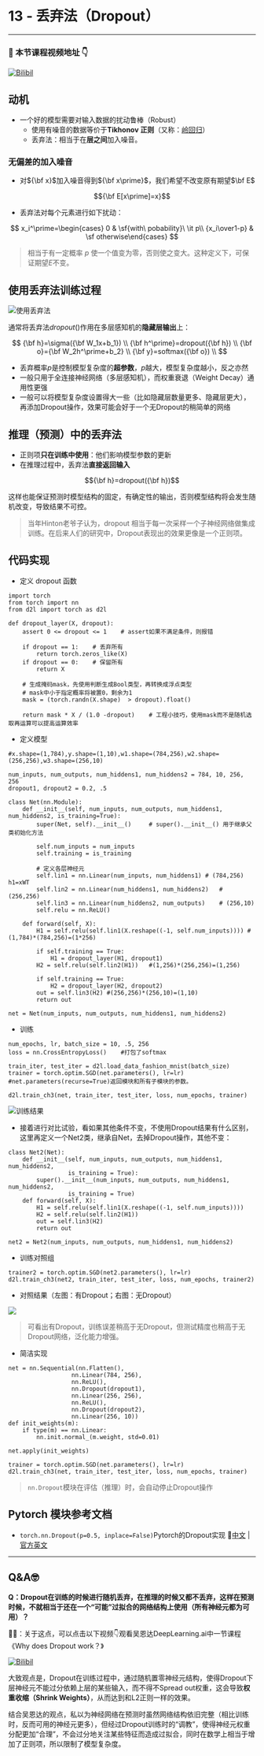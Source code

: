 # 13 - 丢弃法（Dropout）

---

### 🎦 本节课程视频地址 👇

[![Bilibil](https://i1.hdslb.com/bfs/archive/f68d47e72ff00bd216c4c4fc8d44006540d91370.jpg@640w_400h_100Q_1c.webp)](https://www.bilibili.com/video/BV1Y5411c7aY?spm_id_from=333.999.0.0)

## 动机

- 一个好的模型需要对输入数据的扰动鲁棒（Robust）
  - 使用有噪音的数据等价于**Tikhonov 正则**（又称：[岭回归](https://baike.baidu.com/item/%E5%B2%AD%E5%9B%9E%E5%BD%92/554917)）
  - 丢弃法：相当于在**层之间**加入噪音。

### 无偏差的加入噪音

- 对${\bf x}$加入噪音得到${\bf x\prime}$，我们希望不改变原有期望$\bf E$

$${\bf E[x\prime]=x}$$

- 丢弃法对每个元素进行如下扰动：

$$
x_i^\prime=\begin{cases}
0 & \sf{with\ pobability}\ \it p\\
{x_i\over1-p} & \sf otherwise\end{cases}
$$

> 相当于有一定概率 $p$ 使一个值变为零，否则使之变大。这种定义下，可保证期望$E$不变。

## 使用丢弃法训练过程

![使用丢弃法](https://zh.d2l.ai/_images/dropout2.svg)

通常将丢弃法$dropout()$作用在多层感知机的**隐藏层输出**上：

$$
{\bf h}=\sigma({\bf W_1x+b_1}) \\
{\bf h^\prime}=dropout({\bf h}) \\
{\bf o}={\bf W_2h^\prime+b_2} \\
{\bf y}=softmax({\bf o}) \\
$$

- 丢弃概率$p$是控制模型复杂度的**超参数**，$p$越大，模型复杂度越小，反之亦然
- 一般只用于全连接神经网络（多层感知机），而权重衰退（Weight Decay）通用性更强
- 一般可以将模型复杂度设置得大一些（比如隐藏层数量更多、隐藏层更大），再添加Dropout操作，效果可能会好于一个无Dropout的稍简单的网络

## 推理（预测）中的丢弃法

- 正则项**只在训练中使用**：他们影响模型参数的更新
- 在推理过程中，丢弃法**直接返回输入**

$${\bf h}=dropout({\bf h})$$

这样也能保证预测时模型结构的固定，有确定性的输出，否则模型结构将会发生随机改变，导致结果不可控。

> 当年Hinton老爷子认为，dropout 相当于每一次采样一个子神经网络做集成训练。在后来人们的研究中，Dropout表现出的效果更像是一个正则项。



## 代码实现

- 定义 dropout 函数

```
import torch
from torch import nn
from d2l import torch as d2l

def dropout_layer(X, dropout):
    assert 0 <= dropout <= 1    # assert如果不满足条件，则报错
    
    if dropout == 1:    # 丢弃所有
        return torch.zeros_like(X)
    if dropout == 0:    # 保留所有
        return X
    
    # 生成掩码mask，先使用判断生成Bool类型，再转换成浮点类型
    # mask中小于指定概率将被置0，剩余为1
    mask = (torch.randn(X.shape)  > dropout).float()

    return mask * X / (1.0 -dropout)    # 工程小技巧，使用mask而不是随机选取再运算可以提高运算效率
```

- 定义模型

```
#x.shape=(1,784),y.shape=(1,10),w1.shape=(784,256),w2.shape=(256,256),w3.shape=(256,10)

num_inputs, num_outputs, num_hiddens1, num_hiddens2 = 784, 10, 256, 256
dropout1, dropout2 = 0.2, .5

class Net(nn.Module):
    def __init__(self, num_inputs, num_outputs, num_hiddens1, num_hiddens2, is_training=True):
        super(Net, self).__init__()     # super().__init__() 用于继承父类初始化方法

        self.num_inputs = num_inputs
        self.training = is_training

        # 定义各层神经元        
        self.lin1 = nn.Linear(num_inputs, num_hiddens1) # (784,256) h1=xWT
        self.lin2 = nn.Linear(num_hiddens1, num_hiddens2)   # (256,256)
        self.lin3 = nn.Linear(num_hiddens2, num_outputs)    # (256,10)
        self.relu = nn.ReLU()

    def forward(self, X):
        H1 = self.relu(self.lin1(X.reshape((-1, self.num_inputs)))) # (1,784)*(784,256)=(1*256)
        
        if self.training == True:
            H1 = dropout_layer(H1, dropout1)
        H2 = self.relu(self.lin2(H1))   #(1,256)*(256,256)=(1,256)
         
        if self.training == True:
            H2 = dropout_layer(H2, dropout2)
        out = self.lin3(H2) #(256,256)*(256,10)=(1,10)
        return out

net = Net(num_inputs, num_outputs, num_hiddens1, num_hiddens2)
```

- 训练

```
num_epochs, lr, batch_size = 10, .5, 256
loss = nn.CrossEntropyLoss()    #打包了softmax

train_iter, test_iter = d2l.load_data_fashion_mnist(batch_size)
trainer = torch.optim.SGD(net.parameters(), lr=lr)  #net.parameters(recurse=True)返回模块和所有子模块的参数。

d2l.train_ch3(net, train_iter, test_iter, loss, num_epochs, trainer)
```

![训练结果](https://zh.d2l.ai/_images/output_dropout_1110bf_54_0.svg)

- 接着进行对比试验，看如果其他条件不变，不使用Dropout结果有什么区别，这里再定义一个Net2类，继承自Net，去掉Dropout操作，其他不变：
  
```
class Net2(Net):
    def __init__(self, num_inputs, num_outputs, num_hiddens1, num_hiddens2,
                 is_training = True):
        super().__init__(num_inputs, num_outputs, num_hiddens1, num_hiddens2,
                 is_training = True)
    def forward(self, X):
        H1 = self.relu(self.lin1(X.reshape((-1, self.num_inputs))))
        H2 = self.relu(self.lin2(H1))
        out = self.lin3(H2)
        return out

net2 = Net2(num_inputs, num_outputs, num_hiddens1, num_hiddens2)
```

- 训练对照组
  
```
trainer2 = torch.optim.SGD(net2.parameters(), lr=lr)
d2l.train_ch3(net2, train_iter, test_iter, loss, num_epochs, trainer2)
```

- 对照结果（左图：有Dropout；右图：无Dropout）

![](Images\dropout_or_not.png)

> 可看出有Dropout，训练误差稍高于无Dropout，但测试精度也稍高于无Dropout网络，泛化能力增强。

- 简洁实现

```
net = nn.Sequential(nn.Flatten(),
                  nn.Linear(784, 256),
                  nn.ReLU(),
                  nn.Dropout(dropout1),
                  nn.Linear(256, 256),
                  nn.ReLU(),
                  nn.Dropout(dropout2),
                  nn.Linear(256, 10))
def init_weights(m):
    if type(m) == nn.Linear:
        nn.init.normal_(m.weight, std=0.01)

net.apply(init_weights)

trainer = torch.optim.SGD(net.parameters(), lr=lr)
d2l.train_ch3(net, train_iter, test_iter, loss, num_epochs, trainer)
```

> `nn.Dropout`模块在评估（推理）时，会自动停止Dropout操作

## Pytorch 模块参考文档

- `torch.nn.Dropout(p=0.5, inplace=False)`Pytorch的Dropout实现 🧐[中文](https://pytorch-cn.readthedocs.io/zh/latest/package_references/torch-nn/#dropout-layers) | [官方英文](https://pytorch.org/docs/stable/generated/torch.nn.Dropout.html#torch.nn.Dropout)

---

## Q&A🤓

**Q：Dropout在训练的时候进行随机丢弃，在推理的时候又都不丢弃，这样在预测时候，不就相当于还在一个“可能”过拟合的网络结构上使用（所有神经元都为可用）？**

**🙋‍♂️**：关于这点，可以点击以下视频👇观看吴恩达DeepLearning.ai中一节课程《Why does Dropout work？》

[![Bilibil](Images/AndrewNG_dropout.png)](https://www.bilibili.com/video/BV1FT4y1E74V?p=53)

大致观点是，Dropout在训练过程中，通过随机置零神经元结构，使得Dropout下层神经元不能过分依赖上层的某些输入，而不得不Spread out权重，这会导致**权重收缩（Shrink Weights）**，从而达到和L2正则一样的效果。

结合吴恩达的观点，私以为神经网络在预测时虽然网络结构依旧完整（相比训练时，反而可用的神经元更多），但经过Dropout训练时的“调教”，使得神经元权重分配更加“合理”，不会过分地关注某些特征而造成过拟合，同时在数学上相当于增加了正则项，所以限制了模型复杂度。